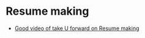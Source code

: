 # Resume making

- [Good video of take U forward on Resume making](https://www.youtube.com/watch?v=G563FwjzjcQ&ab_channel=takeUforward)
